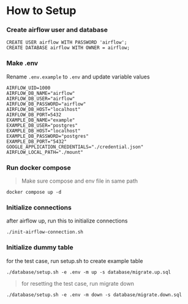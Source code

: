 # How to Setup

### Create airflow user and database

```
CREATE USER airflow WITH PASSWORD 'airflow';
CREATE DATABASE airflow WITH OWNER = airflow;
```

### Make .env

Rename `.env.example` to `.env` and update variable values

```
AIRFLOW_UID=1000
AIRFLOW_DB_NAME="airflow"
AIRFLOW_DB_USER="airflow"
AIRFLOW_DB_PASSWORD="airflow"
AIRFLOW_DB_HOST="localhost"
AIRFLOW_DB_PORT=5432
EXAMPLE_DB_NAME="example"
EXAMPLE_DB_USER="postgres"
EXAMPLE_DB_HOST="localhost"
EXAMPLE_DB_PASSWORD="postgres"
EXAMPLE_DB_PORT="5432"
GOOGLE_APPLICATION_CREDENTIALS="./credential.json"
AIRFLOW_LOCAL_PATH="./mount"
```

### Run docker compose

> Make sure compose and env file in same path

```
docker compose up -d
```

### Initialize connections

after airflow up, run this to initialize connections

```
./init-airflow-connection.sh
```

### Initialize dummy table

for the test case, run setup.sh to create example table

```
./database/setup.sh -e .env -m up -s database/migrate.up.sql
```

> for resetting the test case, run migrate down

```
./database/setup.sh -e .env -m down -s database/migrate.down.sql
```
